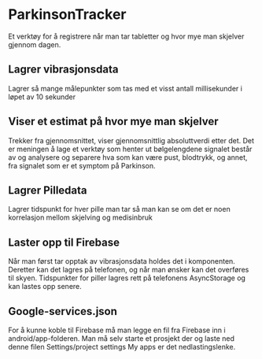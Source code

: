 # ParkinsonTracker

Et verktøy for å registrere når man tar tabletter og hvor mye man skjelver gjennom dagen.

## Lagrer vibrasjonsdata
Lagrer så mange målepunkter som tas med et visst antall millisekunder i løpet av 10 sekunder

## Viser et estimat på hvor mye man skjelver
Trekker fra gjennomsnittet, viser gjennomsnittlig absoluttverdi etter det. Det er meningen å lage et verktøy som henter ut bølgelengdene signalet består av og analysere og separere hva som kan være pust, blodtrykk, og annet, fra signalet som er et symptom på Parkinson.

## Lagrer Pilledata
Lagrer tidspunkt for hver pille man tar så man kan se om det er noen korrelasjon mellom skjelving og medisinbruk

## Laster opp til Firebase
Når man først tar opptak av vibrasjonsdata holdes det i komponenten. Deretter kan det lagres på telefonen, og når man ønsker kan det overføres til skyen.
Tidspunkter for piller lagres rett på telefonens AsyncStorage og kan lastes opp senere.

## Google-services.json
For å kunne koble til Firebase må man legge en fil fra Firebase inn i android/app-folderen. Man må selv starte et prosjekt der og laste ned denne filen Settings/project settings My apps er det nedlastingslenke.
